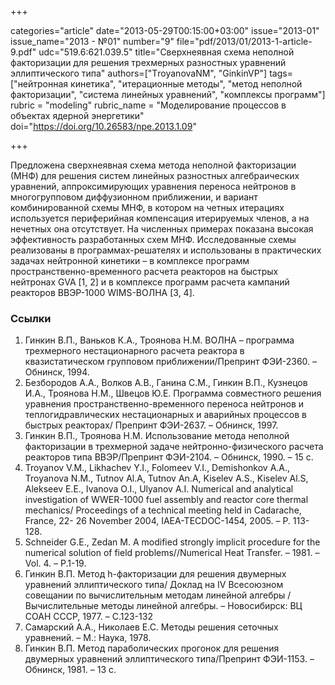 +++

categories="article"
date="2013-05-29T00:15:00+03:00"
issue="2013-01"
issue_name="2013 - №01"
number="9"
file="pdf/2013/01/2013-1-article-9.pdf"
udc="519.6:621.039.5"
title="Сверхнеявная схема неполной факторизации для решения трехмерных разностных уравнений эллиптического типа"
authors=["ТroyanovaNM", "GinkinVP"]
tags=["нейтронная кинетика", "итерационные методы", "метод неполной факторизации", "система линейных уравнений", "комплексы программ"]
rubric = "modeling"
rubric_name = "Моделирование процессов в объектах ядерной энергетики"
doi="https://doi.org/10.26583/npe.2013.1.09"

+++

Предложена сверхнеявная схема метода неполной факторизации (МНФ) для решения систем линейных разностных алгебраических уравнений, аппроксимирующих уравнения переноса нейтронов в многогрупповом диффузионном приближении, и вариант комбинированной схемы МНФ, в котором на четных итерациях используется периферийная компенсация итерируемых членов, а на нечетных она отсутствует. На численных примерах показана высокая эффективность разработанных схем МНФ. Исследованные схемы реализованы в программах-решателях и использованы в практических задачах нейтронной кинетики – в комплексе программ пространственно-временного расчета реакторов на быстрых нейтронах GVA [1, 2] и в комплексе программ расчета кампаний реакторов ВВЭР-1000 WIMS-ВОЛНА [3, 4].

### Ссылки

1. Гинкин В.П., Ваньков К.А., Троянова Н.М. ВОЛНА – программа трехмерного нестационарного расчета реактора в квазистатическом групповом приближении/Препринт ФЭИ-2360. – Обнинск, 1994.
2. Безбородов А.А., Волков А.В., Ганина С.М., Гинкин В.П., Кузнецов И.А., Троянова Н.М., Швецов Ю.Е. Программа совместного решения уравнения пространственно-временного переноса нейтронов и теплогидравлических нестационарных и аварийных процессов в быстрых реакторах/ Препринт ФЭИ-2637. – Обнинск, 1997.
3. Гинкин В.П., Троянова Н.М. Использование метода неполной факторизации в трехмерной задаче нейтронно-физического расчета реакторов типа ВВЭР/Препринт ФЭИ-2104. – Обнинск, 1990. – 15 с.
4. Troyanov V.M., Likhachev Y.I., Folomeev V.I., Demishonkov A.A., Troyanova N.M., Tutnov Al.A, Tutnov An.A, Kiselev A.S., Kiselev Al.S, Alekseev Е.Е., Ivanova O.I., Ulyanov A.I. Numerical and analytical investigation of WWER-1000 fuel assembly and reactor core thermal mechanics/ Proceedings of a technical meeting held in Cadarache, France, 22- 26 November 2004, IAEA-TECDOC-1454, 2005. – Р. 113-128.
5. Schneider G.E., Zedan M. A modified strongly implicit procedure for the numerical solution of field problems//Numerical Heat Transfer. – 1981. – Vol. 4. – P.1-19.
6. Гинкин В.П. Метод h-факторизации для решения двумерных уравнений эллиптического типа/ Доклад на IV Всесоюзном совещании по вычислительным методам линейной алгебры / Вычислительные методы линейной алгебры. – Новосибирск: ВЦ СОАН СССР, 1977. – С.123-132
7. Самарский А.А., Николаев Е.С. Методы решения сеточных уравнений. – М.: Наука, 1978.
8. Гинкин В.П. Метод параболических прогонок для решения двумерных уравнений эллиптического типа/Препринт ФЭИ-1153. – Обнинск, 1981. – 13 с.